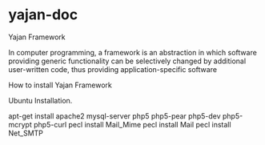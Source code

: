 # yajan-doc
Yajan Framework 

In computer programming, a framework is an abstraction in which software providing generic functionality can be selectively changed by additional user-written code, thus providing application-specific software


How to install Yajan Framework

Ubuntu Installation.


apt-get install apache2 mysql-server php5 php5-pear php5-dev php5-mcrypt php5-curl
pecl install Mail_Mime
pecl install Mail
pecl install Net_SMTP
